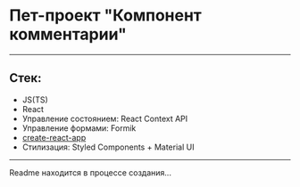 # Пет-проект "Компонент комментарии"
____
## Стек: 
- JS(TS)
- React
- Управление состоянием: React Context API
- Управление формами: Formik
- [create-react-app](https://github.com/facebook/create-react-app)
- Стилизация: Styled Components + Material UI
____
Readme находится в процессе создания...

